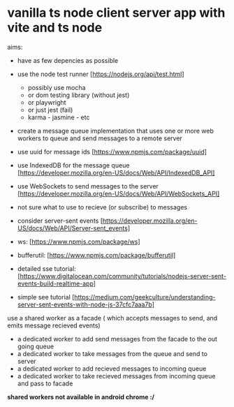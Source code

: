 # vanilla ts node client server app with vite and ts node

aims:
- have as few depencies as possible
- use the node test runner [https://nodejs.org/api/test.html]
  - possibly use mocha
  - or dom testing library (without jest)
  - or playwright
  - or just jest (fail)
  - karma - jasmine - etc
- create a message queue implementation that uses one or more web workers to queue and send messages to a remote server 

- use uuid for message ids [https://www.npmjs.com/package/uuid]
- use IndexedDB for the message queue [https://developer.mozilla.org/en-US/docs/Web/API/IndexedDB_API]
- use WebSockets to send messages to the server [https://developer.mozilla.org/en-US/docs/Web/API/WebSockets_API]
- not sure what to use to recieve (or subscribe) to messages
- consider server-sent events [https://developer.mozilla.org/en-US/docs/Web/API/Server-sent_events]

- ws: [https://www.npmjs.com/package/ws]
- bufferutil: [https://www.npmjs.com/package/bufferutil]
- detailed sse tutorial: [https://www.digitalocean.com/community/tutorials/nodejs-server-sent-events-build-realtime-app]
- simple see tutorial [https://medium.com/geekculture/understanding-server-sent-events-with-node-js-37cfc7aaa7b] 

use a shared worker as a facade ( which accepts messages to send, and emits message recieved events)
- a dedicated worker to add send messages from the facade to the out going queue
- a dedicated worker to take messages from the queue and send to server
- a dedicated worker to add recieved messages to incoming queue
- a dedicated worker to take recieved messages from incoming queue and pass to facade

**shared workers not available in android chrome :/**